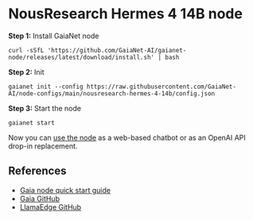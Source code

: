 # NousResearch Hermes 4 14B node

**Step 1:** Install GaiaNet node

```
curl -sSfL 'https://github.com/GaiaNet-AI/gaianet-node/releases/latest/download/install.sh' | bash
```

**Step 2:** Init

```
gaianet init --config https://raw.githubusercontent.com/GaiaNet-AI/node-configs/main/nousresearch-hermes-4-14b/config.json
```

**Step 3:** Start the node

```
gaianet start
```

Now you can [use the node](https://docs.gaianet.ai/getting-started/mynode) as a web-based chatbot or as an OpenAI API drop-in replacement.

## References

* [Gaia node quick start guide](https://docs.gaianet.ai/getting-started/quick-start)
* [Gaia GitHub](https://github.com/GaiaNet-AI/gaianet-node)
* [LlamaEdge GitHub](https://github.com/LlamaEdge/LlamaEdge)
